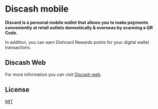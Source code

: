 # Discash mobile
<b>Discard is a personal mobile wallet that allows you to make payments conveniently at retail outlets domestically & overseas by scanning a QR Code.</b>

In addition, you can earn Dishcard Rewards points for your digital wallet transactions.
## Discash Web
For more information you can visit [Discash web](https://rinalia.github.io/FrontEnd_discash).
## License
[MIT](https://choosealicense.com/licenses/mit/)
